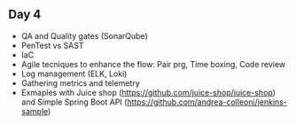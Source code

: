 ## Day 4
- QA and Quality gates (SonarQube)
- PenTest vs SAST
- IaC
- Agile tecniques to enhance the flow: Pair prg, Time boxing, Code review
- Log management (ELK, Loki)
- Gathering metrics and telemetry
- Exmaples with Juice shop (https://github.com/juice-shop/juice-shop) and Simple Spring Boot API (https://github.com/andrea-colleoni/jenkins-sample)